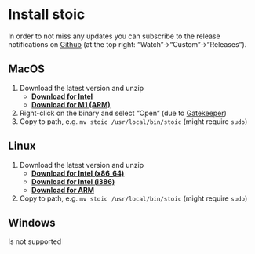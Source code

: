 # Install stoic

In order to not miss any updates you can subscribe to the release
notifications on [Github](https://github.com/skatkov/stoic) (at the top right:
“Watch”→“Custom”→“Releases”).

## MacOS

1. Download the latest version and unzip
   - [**Download for Intel**](https://github.com/skatkov/stoic/releases/latest/download/stoic_Darwin_x86_64.tar.gz)
   - [**Download for M1 (ARM)**](https://github.com/skatkov/stoic/releases/latest/download/stoic_Darwin_arm64.tar.gz)
2. Right-click on the binary and select “Open“
   (due to [Gatekeeper](https://support.apple.com/en-us/HT202491))
3. Copy to path, e.g. `mv stoic /usr/local/bin/stoic` (might require `sudo`)

## Linux

1. Download the latest version and unzip
   - [**Download for Intel (x86_64)**](https://github.com/skatkov/stoic/releases/latest/download/stoic_Linux_x86_64.tar.gz)
   - [**Download for Intel (i386)**](https://github.com/skatkov/stoic/releases/latest/download/stoic_Linux_i386.tar.gz)
   - [**Download for ARM**](https://github.com/skatkov/stoic/releases/latest/download/stoic_Linux_arm64.tar.gz)
2. Copy to path, e.g. `mv stoic /usr/local/bin/stoic` (might require `sudo`)

## Windows

Is not supported
